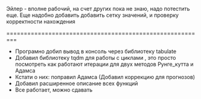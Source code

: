 Эйлер - вполне рабочий, на счет других пока не знаю, надо потестить еще.
Еще надобно добавить добавить сетку значений, и проверку корректности нахождения

=========================================================
   - Програмно добил вывод в консоль через библиотеку tabulate
   - Добавил библиотеку tqdm для работы с циклами , это просто посмотреть как работают итерации для двух методов Рунге_кутта и Адамса
   - Кстати о них: поправил Адамса (Добавил коррекцию для прогнозов)
   - Добавил расширенное описание всех функций
   - Все работает, можно сдавать
